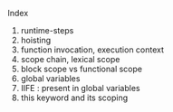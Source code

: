 Index
1. runtime-steps
2. hoisting
3. function invocation, execution context
4. scope chain, lexical scope
5. block scope vs functional scope
6. global variables
7. IIFE : present in global variables
8. this keyword and its scoping